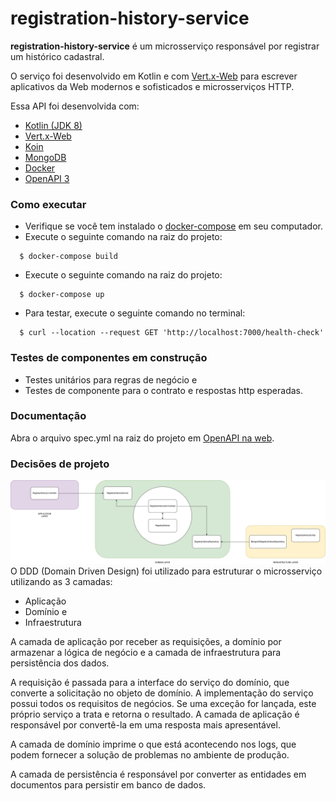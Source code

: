 # registration-history-service

**registration-history-service** é um microsserviço responsável por registrar um histórico cadastral.

O serviço foi desenvolvido em Kotlin e com [Vert.x-Web](https://vertx.io/docs/vertx-web/java/) para escrever aplicativos da Web modernos e sofisticados e microsserviços HTTP.

Essa API foi desenvolvida com:
- [Kotlin (JDK 8)](https://kotlinlang.org/)
- [Vert.x-Web](https://vertx.io/docs/vertx-web/java/)
- [Koin](https://insert-koin.io/)
- [MongoDB](https://www.mongodb.com/)
- [Docker](https://www.docker.com/)
- [OpenAPI 3](https://swagger.io/docs/specification/about/)

### Como executar
- Verifique se você tem instalado o [docker-compose](https://docs.docker.com/compose/gettingstarted/) em seu computador.
- Execute o seguinte comando na raiz do projeto:
```
  $ docker-compose build
```
- Execute o seguinte comando na raiz do projeto:
```
  $ docker-compose up
```
- Para testar, execute o seguinte comando no terminal:
```
  $ curl --location --request GET 'http://localhost:7000/health-check'
```
### Testes de componentes em construção
- Testes unitários para regras de negócio e
- Testes de componente para o contrato e respostas http esperadas.

### Documentação
Abra o arquivo spec.yml na raiz do projeto em [OpenAPI na web](https://editor.swagger.io/).

### Decisões de projeto
![DDD Decisão de projeto](ddd-registration-history-service.jpg)
O DDD (Domain Driven Design) foi utilizado para estruturar o microsserviço utilizando as 3 camadas:
 - Aplicação
 - Domínio e
 - Infraestrutura 

A camada de aplicação por receber as requisições, a domínio por armazenar a lógica de negócio e a camada de infraestrutura para persistência dos dados.

A requisição é passada para a interface do serviço do domínio, que converte a solicitação no objeto de domínio. A implementação do serviço possui todos os requisitos de negócios.
Se uma exceção for lançada, este próprio serviço a trata e retorna o resultado. A camada de aplicação é responsável por convertê-la em uma resposta mais apresentável.

A camada de domínio imprime o que está acontecendo nos logs, que podem fornecer a solução de problemas no ambiente de produção.

A camada de persistência é responsável por converter as entidades em documentos para persistir em banco de dados.
